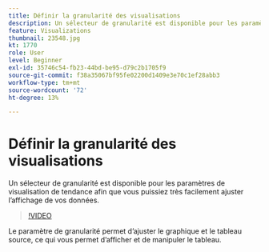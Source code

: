 ```yaml
---
title: Définir la granularité des visualisations
description: Un sélecteur de granularité est disponible pour les paramètres de visualisation de tendance afin que vous puissiez très facilement ajuster l’affichage de vos données.
feature: Visualizations
thumbnail: 23548.jpg
kt: 1770
role: User
level: Beginner
exl-id: 35746c54-fb23-44bd-be95-d79c2b1705f9
source-git-commit: f38a35067bf95fe02200d1409e3e70c1ef28abb3
workflow-type: tm+mt
source-wordcount: '72'
ht-degree: 13%

---
```


# Définir la granularité des visualisations

Un sélecteur de granularité est disponible pour les paramètres de visualisation de tendance afin que vous puissiez très facilement ajuster l’affichage de vos données.

>[!VIDEO](https://video.tv.adobe.com/v/41451/?quality=12&learn=on&captions=fre_fr)

Le paramètre de granularité permet d’ajuster le graphique et le tableau source, ce qui vous permet d’afficher et de manipuler le tableau.
